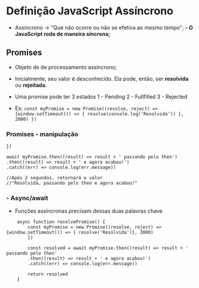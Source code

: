 # Definição JavaScript Assíncrono

-   Assíncrono -> "Que não ocorre ou não se efetiva ao mesmo tempo";
    **- O JavaScript roda de maneira síncrona;**

## Promises

-   Objeto de de processamento assíncrono;
-   Inicialmente, seu valor é desconhecido. Ela pode, então, ser **resolvida** ou **rejeitada**.
-   Uma promise pode ter 3 estados
    1 - Pending
    2 - Fullfilled
    3 - Rejected

-   Ex:
    `const myPromise = new Promise((resolve, reject) => {window.setTimeout(() => { resolve(console.log('Resolvida')) }, 2000) })`

### Promises - manipulação

```const myPromise = new Promise((resolve, reject) => {window.setTimeout(() => { resolve('Resolvida')}, 2000)
})

await myPromise.then((result) => result + ' passando pelo then')
.then((result) => result + ' e agora acabou!')
.catch((err) => console.log(err.message))

//Após 2 segundos, retornará o valor
//"Resolvida, passando pelo then e agora acabou!"
```

### - Async/await

-   Funções assíncronas precisam dessas duas palavras chave

```
    async function resolvePromise() {
        const myPromise = new Promise((resolve, reject) => {window.setTimeout(() => { resolve('Resolvida')}, 3000)
        })

        const resolved = await myPromise.then((result) => result + ' passando pelo then'
        .then((result) => result + ' e agora acabou!')
        .catch((err) => console.log(err.message))

        return resolved
    }
```
